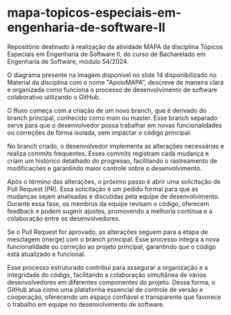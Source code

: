 # mapa-topicos-especiais-em-engenharia-de-software-II
Repositório destinado à realização da atividade MAPA da disciplina Tópicos Especiais em Engenharia de Software II, do curso de Bacharelado em Engenharia de Software, módulo 54/2024.

O diagrama presente na imagem disponivel no slide 14 disponibilizado no Material da disciplina com o nome "ApoioMAPA", descreve de maneira clara e organizada como funciona o processo de desenvolvimento de software colaborativo utilizando o GitHub. 

O fluxo começa com a criação de um novo branch, que é derivado do branch principal, conhecido como main ou master. Esse branch separado serve para que o desenvolvedor possa trabalhar em novas funcionalidades ou correções de forma isolada, sem impactar o código principal.

No branch criado, o desenvolvedor implementa as alterações necessárias e realiza commits frequentes. Esses commits registram cada mudança e criam um histórico detalhado do progresso, facilitando o rastreamento de modificações e garantindo maior controle sobre o desenvolvimento.

Após o término das alterações, o próximo passo é abrir uma solicitação de Pull Request (PR). Essa solicitação é um pedido formal para que as mudanças sejam analisadas e discutidas pela equipe de desenvolvimento. Durante essa fase, os membros da equipe revisam o código, oferecem feedback e podem sugerir ajustes, promovendo a melhoria contínua e a colaboração entre os desenvolvedores.

Se o Pull Request for aprovado, as alterações seguem para a etapa de mesclagem (merge) com o branch principal. Esse processo integra a nova funcionalidade ou correção ao projeto principal, garantindo que o código está atualizado e funcional.

Esse processo estruturado contribui para assegurar a organização e a integridade do código, facilitando a colaboração simultânea de vários desenvolvedores em diferentes componentes do projeto. Dessa forma, o GitHub atua como uma plataforma essencial de controle de versão e cooperação, oferecendo um espaço confiável e transparente que favorece o trabalho em equipe no desenvolvimento de software.
